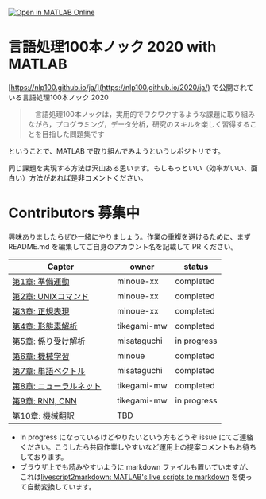 [![Open in MATLAB Online](https://www.mathworks.com/images/responsive/global/open-in-matlab-online.svg)](https://matlab.mathworks.com/open/github/v1?repo=NLP100-MATLAB/nlp-100-exercise-by-matlab)

# 言語処理100本ノック 2020 with MATLAB

[https://nlp100.github.io/ja/](https://nlp100.github.io/2020/ja/) で公開されている言語処理100本ノック 2020　

>　言語処理100本ノックは，実用的でワクワクするような課題に取り組みながら，プログラミング，データ分析，研究のスキルを楽しく習得することを目指した問題集です

ということで、MATLAB で取り組んでみようというレポジトリです。

同じ課題を実現する方法は沢山ある思います。もしもっといい（効率がいい、面白い）方法があれば是非コメントください。


# Contributors 募集中

興味ありましたらぜひ一緒にやりましょう。作業の重複を避けるために、まず README.md を編集してご自身のアカウント名を記載して PR ください。


|  Capter  |  owner  | status |
| ---- | ---- | ---- |
| [第1章: 準備運動](Chapter1_Warm-up/Chapter1_WarmUp.md)　| minoue-xx | completed |
| [第2章: UNIXコマンド](Chapter2_UnixCommand/Chapter2_UnixCommand.md)　| minoue-xx | completed |
| [第3章: 正規表現](Chapter3_RegularExpression/Chapter3_RegularExpression.md)　| minoue-xx | completed |
| [第4章: 形態素解析](Chapter4_Tokenization/chapter04_tokenization.md)　| tikegami-mw | completed |
| 第5章: 係り受け解析　| misataguchi | in progress |
| [第6章: 機械学習](Chapter6_MachineLearning/Chapter6_MachineLearning.md)　| minoue | completed |
| [第7章: 単語ベクトル](Chapter7_Wordembedding/Chapter7.md)　| misataguchi | completed |
| [第8章: ニューラルネット](Chapter8_NeuralNetwork/chapter08.md)　| tikegami-mw | completed |
| [第9章: RNN, CNN](Chapter9_RNN_CNN/chapter09.md ) | tikegami-mw | in progress |
| 第10章: 機械翻訳　| TBD | |

- In progress になっているけどやりたいという方もどうぞ issue にてご連絡ください。こうしたら共同作業しやすいなど運用上の提案コメントもお待ちしております。
- ブラウザ上でも読みやすいように markdown ファイルも置いていますが、これは[livescript2markdown​: MATLAB's live scripts to markdown](https://jp.mathworks.com/matlabcentral/fileexchange/73993-livescript2markdown-matlab-s-live-scripts-to-markdown) を使って自動変換しています。
